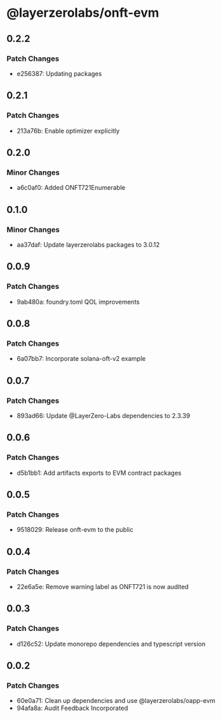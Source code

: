 # @layerzerolabs/onft-evm

## 0.2.2

### Patch Changes

- e256387: Updating packages

## 0.2.1

### Patch Changes

- 213a76b: Enable optimizer explicitly

## 0.2.0

### Minor Changes

- a6c0af0: Added ONFT721Enumerable

## 0.1.0

### Minor Changes

- aa37daf: Update layerzerolabs packages to 3.0.12

## 0.0.9

### Patch Changes

- 9ab480a: foundry.toml QOL improvements

## 0.0.8

### Patch Changes

- 6a07bb7: Incorporate solana-oft-v2 example

## 0.0.7

### Patch Changes

- 893ad66: Update @LayerZero-Labs dependencies to 2.3.39

## 0.0.6

### Patch Changes

- d5b1bb1: Add artifacts exports to EVM contract packages

## 0.0.5

### Patch Changes

- 9518029: Release onft-evm to the public

## 0.0.4

### Patch Changes

- 22e6a5e: Remove warning label as ONFT721 is now audited

## 0.0.3

### Patch Changes

- d126c52: Update monorepo dependencies and typescript version

## 0.0.2

### Patch Changes

- 60e0a71: Clean up dependencies and use @layerzerolabs/oapp-evm
- 94afa8a: Audit Feedback Incorporated
